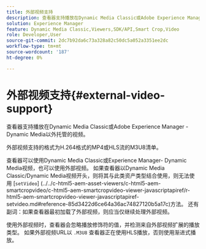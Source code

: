```yaml
---
title: 外部视频支持
description: 查看器支持播放在Dynamic Media Classic或Adobe Experience Manager - Dynamic Media以外托管的视频。
solution: Experience Manager
feature: Dynamic Media Classic,Viewers,SDK/API,Smart Crop,Video
role: Developer,User
source-git-commit: 2dc7b92da6c73a328a82c50dc5a052a3351ee2dc
workflow-type: tm+mt
source-wordcount: '187'
ht-degree: 0%

---
```


# 外部视频支持{#external-video-support}

查看器支持播放在Dynamic Media Classic或Adobe Experience Manager - Dynamic Media以外托管的视频。

外部视频支持的格式为H.264格式的MP4或HLS流的M3U8清单。

查看器可以使用Dynamic Media Classic或Experience Manager- Dynamic Media视频，也可以使用外部视频。 如果查看器以Dynamic Media Classic/Dynamic Media视频开头，则将其与此类资产类型结合使用，则无法使用 [`setVideo`]
(../../c-html5-aem-asset-viewers/c-html5-aem-smartcropvideo/c-html5-aem-smartcropvideo-viewer-javascriptapiref/r-html5-aem-smartcropvideo-viewer-javascriptapiref-setvideo.md#reference-85d3422d6ce64a36ac74827120b5a17c)方法。 还有副词：如果查看器最初加载了外部视频，则应当仅继续处理外部视频。

使用外部视频时，查看器会忽略播放修饰符的值，并检测来自外部视频扩展的播放类型。 如果外部视频URL以 `.M3U8` 查看器正在使用HLS播放，否则使用渐进式播放。

